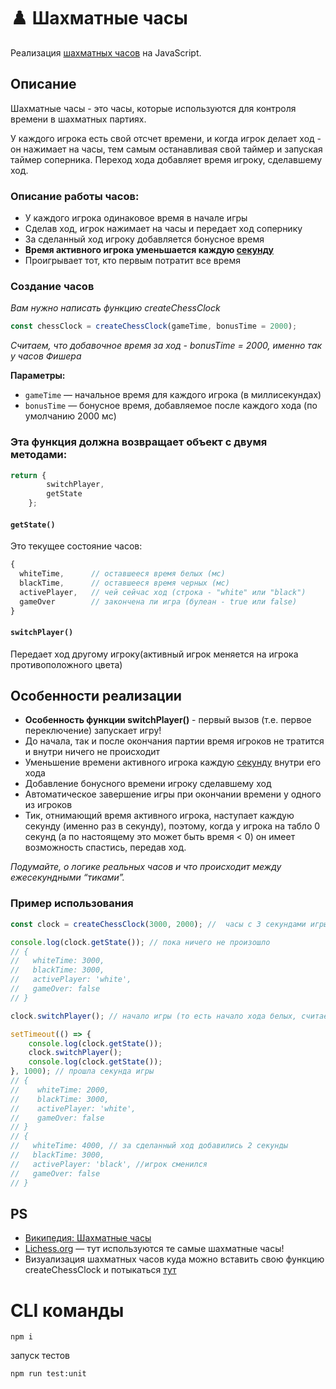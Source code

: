 # ♟️ Шахматные часы

Реализация [шахматных часов](https://ru.wikipedia.org/wiki/Шахматные_часы) на JavaScript.

## Описание

Шахматные часы - это часы, которые используются для контроля времени в шахматных партиях. 

У каждого игрока есть свой отсчет времени, и когда игрок делает ход - он нажимает на часы, тем самым останавливая свой таймер и запуская таймер соперника. Переход хода добавляет время игроку, сделавшему ход.

### Описание работы часов:

- У каждого игрока одинаковое время в начале игры
- Сделав ход, игрок нажимает на часы и передает ход сопернику
- За сделанный ход игроку добавляется бонусное время
- **Время активного игрока уменьшается каждую <u>секунду</u>**
- Проигрывает тот, кто первым потратит все время

### Создание часов
*Вам нужно написать функцию createChessClock*

```javascript
const chessClock = createChessClock(gameTime, bonusTime = 2000);
```

*Считаем, что добавочное время за ход - bonusTime = 2000, именно так у часов Фишера*

**Параметры:**
- `gameTime` — начальное время для каждого игрока (в миллисекундах)
- `bonusTime` — бонусное время, добавляемое после каждого хода (по умолчанию 2000 мс)

### Эта функция должна возвращает объект с двумя методами:

```javascript
return {
        switchPlayer,
        getState
    };
```

#### `getState()`

Это текущее состояние часов:

```javascript
{
  whiteTime,      // оставшееся время белых (мс)
  blackTime,      // оставшееся время черных (мс)
  activePlayer,   // чей сейчас ход (строка - "white" или "black")
  gameOver        // закончена ли игра (булеан - true или false)
}
```

#### `switchPlayer()`

Передает ход другому игроку(активный игрок меняется на игрока противоположного цвета)

## Особенности реализации

-  **Особенность функции switchPlayer()** - первый вызов (т.е. первое переключение) запускает игру!
-  До начала, так и после окончания партии время игроков не тратится и внутри ничего не происходит
-  Уменьшение времени активного игрока каждую <u>секунду</u> внутри его хода
-  Добавление бонусного времени игроку сделавшему ход
-  Автоматическое завершение игры при окончании времени у одного из игроков
-  Тик, отнимающий время активного игрока, наступает каждую секунду (именно раз в секунду), поэтому, когда у игрока на табло 0 секунд (а по настоящему это может быть время < 0) он имеет возможность спастись, передав ход.

*Подумайте, о логике реальных часов и что происходит между ежесекундными “тиками”.*

### Пример использования

```javascript
const clock = createChessClock(3000, 2000); //  часы с 3 секундами игры для каждого игрока и 2 секундами прибавления за ход

console.log(clock.getState()); // пока ничего не произошло
// {
//   whiteTime: 3000,
//   blackTime: 3000,
//   activePlayer: 'white',
//   gameOver: false
// }

clock.switchPlayer(); // начало игры (то есть начало хода белых, считаем что белые всегда ходят первыми)

setTimeout(() => {
    console.log(clock.getState());
    clock.switchPlayer();
    console.log(clock.getState());
}, 1000); // прошла секунда игры
// {
//    whiteTime: 2000,
//    blackTime: 3000,
//    activePlayer: 'white',
//    gameOver: false
// }
// {
//   whiteTime: 4000, // за сделанный ход добавились 2 секунды
//   blackTime: 3000,
//   activePlayer: 'black', //игрок сменился
//   gameOver: false
// }

```

## PS

- [Википедия: Шахматные часы](https://ru.wikipedia.org/wiki/Шахматные_часы)
- [Lichess.org](https://lichess.ru) — тут используются те самые шахматные часы!
- Визуализация шахматных часов куда можно вставить свою функцию createChessClock и потыкаться [тут](https://fctfrh.csb.app/)



# CLI команды

```
npm i
```

запуск тестов
```
npm run test:unit
```
